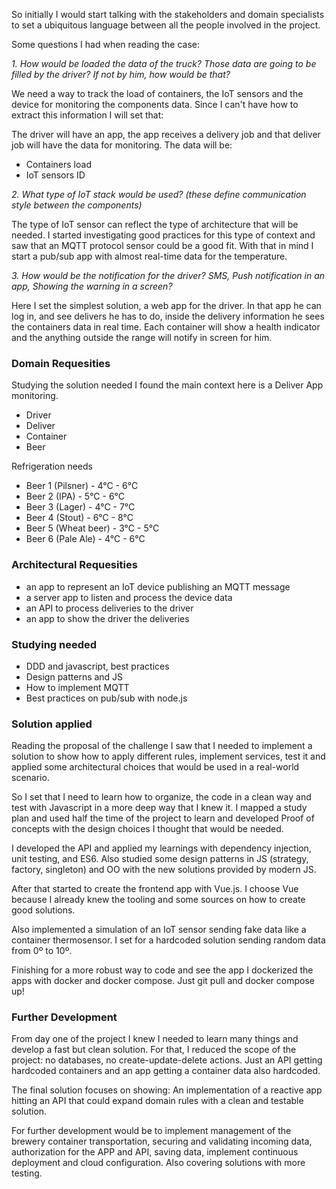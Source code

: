 So initially I would start talking with the stakeholders and domain specialists to set a ubiquitous language
between all the people involved in the project.

Some questions I had when reading the case:

_*1. How would be loaded the data of the truck? Those data are going to be filled by the driver? If not by him, how would be that?*_

We need a way to track the load of containers, the IoT sensors and the device for monitoring the components data. Since I can't have how to extract this information I will set that:

The driver will have an app, the app receives a delivery job and that deliver job will have the data for monitoring. The data will be:
- Containers  load
- IoT sensors ID

_*2. What type of IoT stack would be used? (these define communication style between the components)*_

The type of IoT sensor can reflect the type of architecture that will be needed.  I started investigating good practices for this type of context and saw that an MQTT protocol sensor could be a good fit.  With that in mind I start a pub/sub app with almost real-time data for the temperature.

_*3. How would be the notification for the driver? SMS, Push notification in an app, Showing the warning in a screen?*_

Here I set the simplest solution, a web app for the driver. In that app he can log in, and see delivers he has to do, inside the delivery information he sees the containers data in real time. Each container will show a health indicator and the anything outside the range will notify in screen for him.


### Domain Requesities

Studying the solution needed I found the main context here is a Deliver App monitoring. 

- Driver
- Deliver 
- Container
- Beer 

Refrigeration needs

- Beer 1 (Pilsner) - 4°C - 6°C
- Beer 2 (IPA) - 5°C - 6°C
- Beer 3 (Lager) - 4°C - 7°C
- Beer 4 (Stout) - 6°C - 8°C
- Beer 5 (Wheat beer) - 3°C - 5°C
- Beer 6 (Pale Ale) - 4°C - 6°C

### Architectural Requesities

- an app to represent an IoT device publishing an MQTT message
- a server app to listen and process the device data
- an API to process deliveries to the driver
- an app to show the driver the deliveries

### Studying needed

- DDD and javascript, best practices
- Design patterns and JS 
- How to implement MQTT 
- Best practices on pub/sub with node.js 

### Solution applied

Reading the proposal of the challenge I saw that I needed to implement a solution to show how to apply different rules, implement services, test it and applied some architectural choices that would be used in a real-world scenario.

So I set that I need to learn how to organize, the code in a clean way and test with Javascript in a more deep way that I knew it. I mapped a study plan and used half the time of the project to learn and developed Proof of concepts with the design choices I thought that would be needed.

I developed the API and applied my learnings with dependency injection, unit testing, and ES6. Also studied some design patterns in JS (strategy, factory, singleton) and OO with the new solutions provided by modern JS.

After that started to create the frontend app with Vue.js. I choose Vue because I already knew the tooling and some sources on how to create good solutions. 

Also implemented a simulation of an IoT sensor sending fake data like a container thermosensor. I set for a hardcoded solution sending random data from 0º to 10º.

Finishing for a more robust way to code and see the app I dockerized the apps with docker and docker compose. Just git pull and docker compose up!

### Further Development

From day one of the project I knew I needed to learn many things and develop a fast but clean solution. For that, I reduced the scope of the project: no databases, no create-update-delete actions. Just an API getting hardcoded containers and an app getting a container data also hardcoded. 

The final solution focuses on showing: An implementation of a reactive app hitting an API that could expand domain rules with a clean and testable solution.

For further development would be to implement management of the brewery container transportation, securing and validating incoming data, authorization for the APP and API, saving data, implement continuous deployment and cloud configuration. Also covering solutions with more testing.